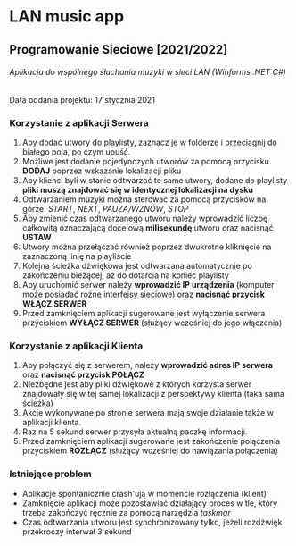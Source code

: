 # LAN music app
## Programowanie Sieciowe [2021/2022]
###### Aplikacja do wspólnego słuchania muzyki w sieci LAN (Winforms .NET C#)

Data oddania projektu: 17 stycznia 2021

### Korzystanie z aplikacji Serwera

1. Aby dodać utwory do playlisty, zaznacz je w folderze i przeciągnij do białego pola, po czym upuść.
2. Możliwe jest dodanie pojedynczych utworów za pomocą przycisku **DODAJ** poprzez wskazanie lokalizacji pliku
3. Aby klienci byli w stanie odtwarzać te same utwory, dodane do playlisty **pliki muszą znajdować się w identycznej lokalizacji na dysku**
4. Odtwarzaniem muzyki można sterować za pomocą przycisków na górze: *START*, *NEXT*, *PAUZA/WZNÓW*, *STOP*
5. Aby zmienić czas odtwarzanego utworu należy wprowadzić liczbę całkowitą oznaczającą docelową **milisekundę** utworu oraz nacisnąć **USTAW**
6. Utwory można przełączać również poprzez dwukrotne kliknięcie na zaznaczoną linię na playliście
7. Kolejna ścieżka dźwiękowa jest odtwarzana automatycznie po zakończeniu bieżącej, aż do dotarcia na koniec playlisty
8. Aby uruchomić serwer należy **wprowadzić IP urządzenia** (komputer może posiadać różne interfejsy sieciowe) oraz **nacisnąć przycisk WŁĄCZ SERWER**
9. Przed zamknięciem aplikacji sugerowane jest wyłączenie serwera przyciskiem **WYŁĄCZ SERWER** (służący wcześniej do jego włączenia)


### Korzystanie z aplikacji Klienta

1. Aby połączyć się z serwerem, należy **wprowadzić adres IP serwera** oraz **nacisnąć przycisk POŁĄCZ**
2. Niezbędne jest aby pliki dźwiękowe z których korzysta serwer znajdowały się w tej samej lokalizacji z perspektywy klienta (taka sama ścieżka)
3. Akcje wykonywane po stronie serwera mają swoje działanie także w aplikacji klienta.
4. Raz na 5 sekund serwer przysyła aktualną paczkę informacji.
5. Przed zamknięciem aplikacji sugerowane jest zakończenie połączenia przyciskiem **ROZŁĄCZ** (służący wcześniej do nawiązania połączenia)


### Istniejące problem

* Aplikacje spontanicznie crash'ują w momencie rozłączenia (klient)
* Zamknięcie aplikacji może pozostawiać działający proces w tle, który trzeba zakończyć ręcznie za pomocą narzędzia *taskmgr*
* Czas odtwarzania utworu jest synchronizowany tylko, jeżeli rozdźwięk przekroczy interwał 3 sekund
